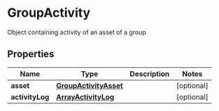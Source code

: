 

# GroupActivity

Object containing activity of an asset of a group

## Properties

| Name | Type | Description | Notes |
|------------ | ------------- | ------------- | -------------|
|**asset** | [**GroupActivityAsset**](GroupActivityAsset.md) |  |  [optional] |
|**activityLog** | [**ArrayActivityLog**](ArrayActivityLog.md) |  |  [optional] |



